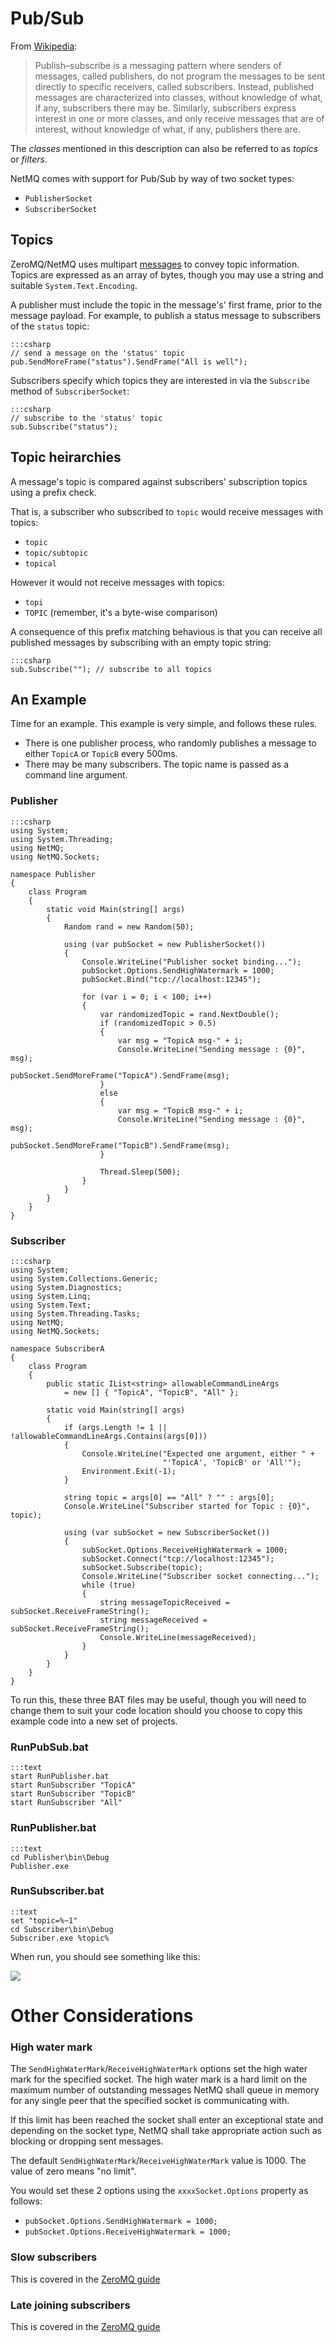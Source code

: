 Pub/Sub
=====

From [Wikipedia](http://en.wikipedia.org/wiki/Publish%E2%80%93subscribe_pattern):

> Publish–subscribe is a messaging pattern where senders of messages, called publishers, do not program the messages to be sent directly to specific receivers, called subscribers. Instead, published messages are characterized into classes, without knowledge of what, if any, subscribers there may be. Similarly, subscribers express interest in one or more classes, and only receive messages that are of interest, without knowledge of what, if any, publishers there are.

The _classes_ mentioned in this description can also be referred to as _topics_ or _filters_.

NetMQ comes with support for Pub/Sub by way of two socket types:

+ `PublisherSocket`
+ `SubscriberSocket`

## Topics

ZeroMQ/NetMQ uses multipart [messages](message.md) to convey topic information. Topics are expressed as an array of bytes, though you may use a string and suitable `System.Text.Encoding`.

A publisher must include the topic in the message's' first frame, prior to the message payload. For example, to publish a status message to subscribers of the `status` topic:

    :::csharp
    // send a message on the 'status' topic
    pub.SendMoreFrame("status").SendFrame("All is well");

Subscribers specify which topics they are interested in via the `Subscribe` method of `SubscriberSocket`:

    :::csharp
    // subscribe to the 'status' topic
    sub.Subscribe("status");


## Topic heirarchies

A message's topic is compared against subscribers' subscription topics using a prefix check.

That is, a subscriber who subscribed to `topic` would receive messages with topics:

* `topic`
* `topic/subtopic`
* `topical`

However it would not receive messages with topics:

* `topi`
* `TOPIC` (remember, it's a byte-wise comparison)

A consequence of this prefix matching behavious is that you can receive all published messages by subscribing with an empty topic string:

    :::csharp
    sub.Subscribe(""); // subscribe to all topics


## An Example

Time for an example. This example is very simple, and follows these rules.

+ There is one publisher process, who randomly publishes a message to either `TopicA` or `TopicB` every 500ms.
+ There may be many subscribers. The topic name is passed as a command line argument.

### Publisher

    :::csharp
    using System;
    using System.Threading;
    using NetMQ;
    using NetMQ.Sockets;

    namespace Publisher
    {
        class Program
        {
            static void Main(string[] args)
            {
                Random rand = new Random(50);

                using (var pubSocket = new PublisherSocket())
                {
                    Console.WriteLine("Publisher socket binding...");
                    pubSocket.Options.SendHighWatermark = 1000;
                    pubSocket.Bind("tcp://localhost:12345");

                    for (var i = 0; i < 100; i++)
                    {
                        var randomizedTopic = rand.NextDouble();
                        if (randomizedTopic > 0.5)
                        {
                            var msg = "TopicA msg-" + i;
                            Console.WriteLine("Sending message : {0}", msg);
                            pubSocket.SendMoreFrame("TopicA").SendFrame(msg);
                        }
                        else
                        {
                            var msg = "TopicB msg-" + i;
                            Console.WriteLine("Sending message : {0}", msg);
                            pubSocket.SendMoreFrame("TopicB").SendFrame(msg);
                        }

                        Thread.Sleep(500);
                    }
                }
            }
        }
    }


### Subscriber

    :::csharp
    using System;
    using System.Collections.Generic;
    using System.Diagnostics;
    using System.Linq;
    using System.Text;
    using System.Threading.Tasks;
    using NetMQ;
    using NetMQ.Sockets;

    namespace SubscriberA
    {
        class Program
        {
            public static IList<string> allowableCommandLineArgs
                = new [] { "TopicA", "TopicB", "All" };

            static void Main(string[] args)
            {
                if (args.Length != 1 || !allowableCommandLineArgs.Contains(args[0]))
                {
                    Console.WriteLine("Expected one argument, either " +
                                      "'TopicA', 'TopicB' or 'All'");
                    Environment.Exit(-1);
                }

                string topic = args[0] == "All" ? "" : args[0];
                Console.WriteLine("Subscriber started for Topic : {0}", topic);

                using (var subSocket = new SubscriberSocket())
                {
                    subSocket.Options.ReceiveHighWatermark = 1000;
                    subSocket.Connect("tcp://localhost:12345");
                    subSocket.Subscribe(topic);
                    Console.WriteLine("Subscriber socket connecting...");
                    while (true)
                    {
                        string messageTopicReceived = subSocket.ReceiveFrameString();
                        string messageReceived = subSocket.ReceiveFrameString();
                        Console.WriteLine(messageReceived);
                    }
                }
            }
        }
    }

To run this, these three BAT files may be useful, though you will need to change them to suit your code location should you choose to copy this example code into a new set of projects.

### RunPubSub.bat

    :::text
    start RunPublisher.bat
    start RunSubscriber "TopicA"
    start RunSubscriber "TopicB"
    start RunSubscriber "All"

### RunPublisher.bat

    :::text
    cd Publisher\bin\Debug
    Publisher.exe

### RunSubscriber.bat

    ::text
    set "topic=%~1"
    cd Subscriber\bin\Debug
    Subscriber.exe %topic%


When run, you should see something like this:

![](Images/PubSubUsingTopics.png)


Other Considerations
=====

### High water mark

The `SendHighWaterMark`/`ReceiveHighWaterMark` options set the high water mark for the specified socket. The high water mark is a hard limit on the maximum number of outstanding messages NetMQ shall queue in memory for any single peer that the specified socket is communicating with.

If this limit has been reached the socket shall enter an exceptional state and depending on the socket type, NetMQ shall take appropriate action such as blocking or dropping sent messages.

The default `SendHighWaterMark`/`ReceiveHighWaterMark` value is 1000. The value of zero means "no limit".

You would set these 2 options using the `xxxxSocket.Options` property as follows:

+  `pubSocket.Options.SendHighWatermark = 1000;`
+  `pubSocket.Options.ReceiveHighWatermark = 1000;`


### Slow subscribers

This is covered in the <a href="http://zguide.zeromq.org/php:chapter5" target="_blank">ZeroMQ guide</a>


### Late joining subscribers

This is covered in the <a href="http://zguide.zeromq.org/php:chapter5" target="_blank">ZeroMQ guide</a>
